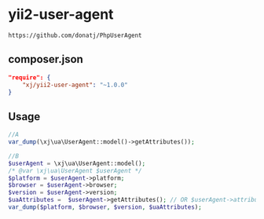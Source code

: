 # yii2-user-agent
    https://github.com/donatj/PhpUserAgent

## composer.json
```json
"require": {
    "xj/yii2-user-agent": "~1.0.0"
}
```

## Usage
```php
//A
var_dump(\xj\ua\UserAgent::model()->getAttributes());

//B
$userAgent = \xj\ua\UserAgent::model();
/* @var \xj\ua\UserAgent $userAgent */
$platform = $userAgent->platform;
$browser = $userAgent->browser;
$version = $userAgent->version;
$uaAttributes =  $userAgent->getAttributes(); // OR $userAgent->attributes
var_dump($platform, $browser, $version, $uaAttributes);

```